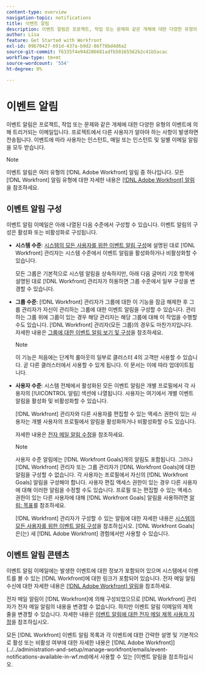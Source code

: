 ```yaml
---
content-type: overview
navigation-topic: notifications
title: 이벤트 알림
description: 이벤트 알림은 프로젝트, 작업 또는 문제와 같은 개체에 대한 다양한 유형의 이벤트에 의해 트리거되는 이메일입니다. 프로젝트에서 다른 사용자가 알아야 하는 사항이 발생하면 전송됩니다. 이벤트에 따라 사용자는 인스턴트, 매일 또는 인스턴트 및 일별 이메일 알림을 모두 받습니다.
author: Lisa
feature: Get Started with Workfront
exl-id: 09b70427-691d-437a-b9d2-86f78bd4d6a2
source-git-commit: f6335f4e94d286681adfb50165562b2c41b5acac
workflow-type: tm+mt
source-wordcount: '554'
ht-degree: 0%

---
```


# 이벤트 알림

이벤트 알림은 프로젝트, 작업 또는 문제와 같은 개체에 대한 다양한 유형의 이벤트에 의해 트리거되는 이메일입니다. 프로젝트에서 다른 사용자가 알아야 하는 사항이 발생하면 전송됩니다. 이벤트에 따라 사용자는 인스턴트, 매일 또는 인스턴트 및 일별 이메일 알림을 모두 받습니다.

>[!NOTE]
>
>이벤트 알림은 여러 유형의 [!DNL Adobe Workfront] 알림 중 하나입니다. 모든 [!DNL Workfront] 알림 유형에 대한 자세한 내용은 [[!DNL Adobe Workfront] 알림](../../workfront-basics/using-notifications/wf-notifications.md)을 참조하세요.

## 이벤트 알림 구성

이벤트 알림 이메일은 아래 나열된 다음 수준에서 구성할 수 있습니다. 이벤트 알림의 구성은 활성화 또는 비활성화로 구성됩니다.

* **시스템 수준**: [시스템의 모든 사용자를 위한 이벤트 알림 구성](../../administration-and-setup/manage-workfront/emails/configure-event-notifications-for-everyone-in-the-system.md)에 설명된 대로 [!DNL Workfront] 관리자는 시스템 수준에서 이벤트 알림을 활성화하거나 비활성화할 수 있습니다.

  모든 그룹은 기본적으로 시스템 알림을 상속하지만, 아래 다음 글머리 기호 항목에 설명된 대로 [!DNL Workfront] 관리자가 허용하면 그룹 수준에서 일부 구성을 변경할 수 있습니다.

* **그룹 수준**: [!DNL Workfront] 관리자가 그룹에 대한 이 기능을 잠금 해제한 후 그룹 관리자가 자신이 관리하는 그룹에 대한 이벤트 알림을 구성할 수 있습니다. 관리하는 그룹 위에 그룹이 있는 경우 해당 관리자는 해당 그룹에 대해 이 작업을 수행할 수도 있습니다. [!DNL Workfront] 관리자(모든 그룹)의 경우도 마찬가지입니다. 자세한 내용은 [그룹에 대한 이벤트 알림 보기 및 구성](../../administration-and-setup/manage-groups/create-and-manage-groups/view-and-configure-event-notifications-group.md)을 참조하세요.

  >[!NOTE]
  >
  >이 기능은 처음에는 단계적 롤아웃의 일부로 클러스터 4의 고객만 사용할 수 있습니다. 곧 다른 클러스터에서 사용할 수 있게 됩니다. 이 문서는 이에 따라 업데이트됩니다.

* **사용자 수준**: 시스템 전체에서 활성화된 모든 이벤트 알림은 개별 프로필에서 각 사용자의 [!UICONTROL 알림] 섹션에 나열됩니다. 사용자는 여기에서 개별 이벤트 알림을 활성화 및 비활성화할 수 있습니다.

  [!DNL Workfront] 관리자와 다른 사용자를 편집할 수 있는 액세스 권한이 있는 사용자는 개별 사용자의 프로필에서 알림을 활성화하거나 비활성화할 수도 있습니다.

  자세한 내용은 [전자 메일 알림 수정](../../workfront-basics/using-notifications/activate-or-deactivate-your-own-event-notifications.md)을 참조하세요.

  >[!NOTE]
  >
  >사용자 수준 알림에는 [!DNL Workfront Goals]개의 알림도 포함됩니다. 그러나 [!DNL Workfront] 관리자 또는 그룹 관리자가 [!DNL Workfront Goals]에 대한 알림을 구성할 수 없습니다. 각 사용자는 프로필에서 자신의 [!DNL Workfront Goals] 알림을 구성해야 합니다. 사용자 편집 액세스 권한이 있는 경우 다른 사용자에 대해 이러한 알림을 수정할 수도 있습니다. 프로필 또는 편집할 수 있는 액세스 권한이 있는 다른 사용자에 대해 [!DNL Workfront Goals] 알림을 사용하려면 [알림: 목표](../../workfront-basics/using-notifications/notifications-goals.md)를 참조하세요.

  [!DNL Workfront] 관리자가 구성할 수 있는 알림에 대한 자세한 내용은 [시스템의 모든 사용자를 위한 이벤트 알림 구성](../../administration-and-setup/manage-workfront/emails/configure-event-notifications-for-everyone-in-the-system.md)을 참조하십시오. [!DNL Workfront Goals]은(는) 새 [!DNL Adobe Workfront] 경험에서만 사용할 수 있습니다.

## 이벤트 알림 콘텐츠

이벤트 알림 이메일에는 발생한 이벤트에 대한 정보가 포함되어 있으며 시스템에서 이벤트를 볼 수 있는 [!DNL Workfront]에 대한 링크가 포함되어 있습니다. 전자 메일 알림 수신에 대한 자세한 내용은 [[!DNL Adobe Workfront] 알림](../../workfront-basics/using-notifications/wf-notifications.md)을 참조하세요.

전자 메일 알림이 [!DNL Workfront]에 의해 구성되었으므로 [!DNL Workfront] 관리자가 전자 메일 알림의 내용을 변경할 수 없습니다. 하지만 이벤트 알림 이메일의 제목 줄을 변경할 수 있습니다. 자세한 내용은 [이벤트 알림에 대한 전자 메일 제목 사용자 지정](../../administration-and-setup/manage-workfront/emails/custom-email-subjects-event-notification.md)을 참조하십시오.

모든 [!DNL Workfront] 이벤트 알림 목록과 각 이벤트에 대한 간략한 설명 및 기본적으로 활성 또는 비활성 여부에 대한 자세한 내용은  [!DNL Adobe Workfront]](../../administration-and-setup/manage-workfront/emails/event-notifications-available-in-wf.md)에서 사용할 수 있는 [이벤트 알림을 참조하십시오.
